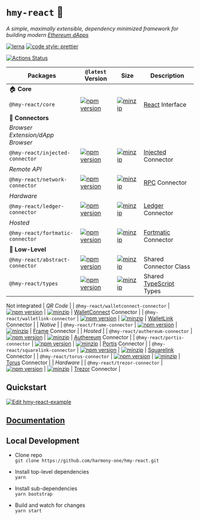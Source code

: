 # `hmy-react` 🧰

_A simple, maximally extensible, dependency minimized framework for building modern [Ethereum dApps](https://ethereum.org/beginners/)_

[![lerna](https://img.shields.io/badge/maintained%20with-lerna-cc00ff.svg)](https://lerna.js.org/)
[![code style: prettier](https://img.shields.io/badge/code_style-prettier-ff69b4.svg?style=flat-square)](https://github.com/prettier/prettier)

[![Actions Status](https://github.com/harmony-one/hmy-react/workflows/CI/badge.svg)](https://github.com/harmony-one/hmy-react/actions)

| Packages                              | `@latest` Version                                                                                                                                                         | Size                                                                                                                                                                                 | Description                                                                         |
| ------------------------------------- | ------------------------------------------------------------------------------------------------------------------------------------------------------------------------- | ------------------------------------------------------------------------------------------------------------------------------------------------------------------------------------ | ----------------------------------------------------------------------------------- |
| 🏠 **Core**                           |
| `@hmy-react/core`                    | [![npm version](https://img.shields.io/npm/v/@hmy-react/core/latest.svg)](https://www.npmjs.com/package/@hmy-react/core/v/latest)                                       | [![minzip](https://img.shields.io/bundlephobia/minzip/@hmy-react/core/latest.svg)](https://bundlephobia.com/result?p=@hmy-react/core@latest)                                       | [React](https://reactjs.org/) Interface                                             |
| 🔌 **Connectors**                     |
| _Browser Extension/dApp Browser_      |
| `@hmy-react/injected-connector`      | [![npm version](https://img.shields.io/npm/v/@hmy-react/injected-connector/latest.svg)](https://www.npmjs.com/package/@hmy-react/injected-connector/v/latest)           | [![minzip](https://img.shields.io/bundlephobia/minzip/@hmy-react/injected-connector/latest.svg)](https://bundlephobia.com/result?p=@hmy-react/injected-connector@latest)           | [Injected](https://github.com/ethereum/EIPs/blob/master/EIPS/eip-1193.md) Connector |
| _Remote API_                          |
| `@hmy-react/network-connector`       | [![npm version](https://img.shields.io/npm/v/@hmy-react/network-connector/latest.svg)](https://www.npmjs.com/package/@hmy-react/network-connector/v/latest)             | [![minzip](https://img.shields.io/bundlephobia/minzip/@hmy-react/network-connector/latest.svg)](https://bundlephobia.com/result?p=@hmy-react/network-connector@latest)             | [RPC](https://github.com/ethereum/wiki/wiki/JSON-RPC) Connector                     |
| _Hardware_                            |
| `@hmy-react/ledger-connector`        | [![npm version](https://img.shields.io/npm/v/@hmy-react/ledger-connector/latest.svg)](https://www.npmjs.com/package/@hmy-react/ledger-connector/v/latest)               | [![minzip](https://img.shields.io/bundlephobia/minzip/@hmy-react/ledger-connector/latest.svg)](https://bundlephobia.com/result?p=@hmy-react/ledger-connector@latest)               | [Ledger](https://www.ledger.com/) Connector                                         |
| _Hosted_                              |
| `@hmy-react/fortmatic-connector`     | [![npm version](https://img.shields.io/npm/v/@hmy-react/fortmatic-connector/latest.svg)](https://www.npmjs.com/package/@hmy-react/fortmatic-connector/v/latest)         | [![minzip](https://img.shields.io/bundlephobia/minzip/@hmy-react/fortmatic-connector/latest.svg)](https://bundlephobia.com/result?p=@hmy-react/fortmatic-connector@latest)         | [Fortmatic](https://fortmatic.com/) Connector                                       |
| 🐉 **Low-Level**                      |
| `@hmy-react/abstract-connector`      | [![npm version](https://img.shields.io/npm/v/@hmy-react/abstract-connector/latest.svg)](https://www.npmjs.com/package/@hmy-react/abstract-connector/v/latest)           | [![minzip](https://img.shields.io/bundlephobia/minzip/@hmy-react/abstract-connector/latest.svg)](https://bundlephobia.com/result?p=@hmy-react/abstract-connector@latest)           | Shared Connector Class                                                              |
| `@hmy-react/types`                   | [![npm version](https://img.shields.io/npm/v/@hmy-react/types/latest.svg)](https://www.npmjs.com/package/@hmy-react/types/v/latest)                                     | [![minzip](https://img.shields.io/bundlephobia/minzip/@hmy-react/types/latest.svg)](https://bundlephobia.com/result?p=@hmy-react/types@latest)                                     | Shared [TypeScript](https://www.typescriptlang.org/) Types                          |

Not integrated
| _QR Code_                             |
| `@hmy-react/walletconnect-connector` | [![npm version](https://img.shields.io/npm/v/@hmy-react/walletconnect-connector/latest.svg)](https://www.npmjs.com/package/@hmy-react/walletconnect-connector/v/latest) | [![minzip](https://img.shields.io/bundlephobia/minzip/@hmy-react/walletconnect-connector/latest.svg)](https://bundlephobia.com/result?p=@hmy-react/walletconnect-connector@latest) | [WalletConnect](https://walletconnect.org/) Connector                               |
| `@hmy-react/walletlink-connector`    | [![npm version](https://img.shields.io/npm/v/@hmy-react/walletlink-connector/latest.svg)](https://www.npmjs.com/package/@hmy-react/walletlink-connector/v/latest)       | [![minzip](https://img.shields.io/bundlephobia/minzip/@hmy-react/walletlink-connector/latest.svg)](https://bundlephobia.com/result?p=@hmy-react/walletlink-connector@latest)       | [WalletLink](https://www.walletlink.org/#/) Connector                               |
| _Native_                              |
| `@hmy-react/frame-connector`         | [![npm version](https://img.shields.io/npm/v/@hmy-react/frame-connector/latest.svg)](https://www.npmjs.com/package/@hmy-react/frame-connector/v/latest)                 | [![minzip](https://img.shields.io/bundlephobia/minzip/@hmy-react/frame-connector/latest.svg)](https://bundlephobia.com/result?p=@hmy-react/frame-connector@latest)                 | [Frame](https://frame.sh/) Connector                                                |
| _Hosted_                              |
| `@hmy-react/authereum-connector`     | [![npm version](https://img.shields.io/npm/v/@hmy-react/authereum-connector/latest.svg)](https://www.npmjs.com/package/@hmy-react/authereum-connector/v/latest)         | [![minzip](https://img.shields.io/bundlephobia/minzip/@hmy-react/authereum-connector/latest.svg)](https://bundlephobia.com/result?p=@hmy-react/authereum-connector@latest)         | [Authereum](https://authereum.org/) Connector                                       |
| `@hmy-react/portis-connector`        | [![npm version](https://img.shields.io/npm/v/@hmy-react/portis-connector/latest.svg)](https://www.npmjs.com/package/@hmy-react/portis-connector/v/latest)               | [![minzip](https://img.shields.io/bundlephobia/minzip/@hmy-react/portis-connector/latest.svg)](https://bundlephobia.com/result?p=@hmy-react/portis-connector@latest)               | [Portis](https://www.portis.io/) Connector                                          |
| `@hmy-react/squarelink-connector`    | [![npm version](https://img.shields.io/npm/v/@hmy-react/squarelink-connector/latest.svg)](https://www.npmjs.com/package/@hmy-react/squarelink-connector/v/latest)       | [![minzip](https://img.shields.io/bundlephobia/minzip/@hmy-react/squarelink-connector/latest.svg)](https://bundlephobia.com/result?p=@hmy-react/squarelink-connector@latest)       | [Squarelink](https://squarelink.com/) Connector                                     |
| `@hmy-react/torus-connector`         | [![npm version](https://img.shields.io/npm/v/@hmy-react/torus-connector/latest.svg)](https://www.npmjs.com/package/@hmy-react/torus-connector/v/latest)                 | [![minzip](https://img.shields.io/bundlephobia/minzip/@hmy-react/torus-connector/latest.svg)](https://bundlephobia.com/result?p=@hmy-react/torus-connector@latest)                 | [Torus](https://tor.us/) Connector                                                  |
| _Hardware_                            |
| `@hmy-react/trezor-connector`        | [![npm version](https://img.shields.io/npm/v/@hmy-react/trezor-connector/latest.svg)](https://www.npmjs.com/package/@hmy-react/trezor-connector/v/latest)               | [![minzip](https://img.shields.io/bundlephobia/minzip/@hmy-react/trezor-connector/latest.svg)](https://bundlephobia.com/result?p=@hmy-react/trezor-connector@latest)               | [Trezor](https://trezor.io/) Connector                                              |

## Quickstart

[![Edit hmy-react-example](https://codesandbox.io/static/img/play-codesandbox.svg)](https://codesandbox.io/s/github/harmony-one/hmy-react/tree/v6/example?fontsize=14&hidenavigation=1&theme=dark)

## [Documentation](docs)

## Local Development

- Clone repo\
  `git clone https://github.com/harmony-one/hmy-react.git`

- Install top-level dependencies\
  `yarn`

- Install sub-dependencies\
  `yarn bootstrap`

- Build and watch for changes\
  `yarn start`

